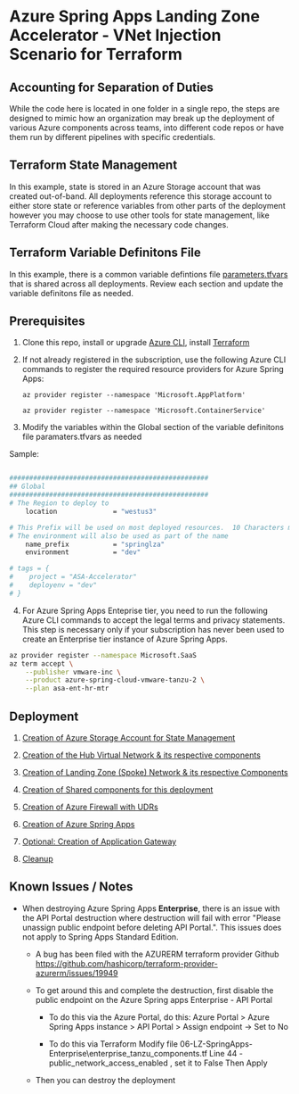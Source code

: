 # Azure Spring Apps Landing Zone Accelerator - VNet Injection Scenario for Terraform

## Accounting for Separation of Duties 
While the code here is located in one folder in a single repo, the steps are designed to mimic how an organization may break up the deployment of various Azure components across teams, into different code repos or have them run by different pipelines with specific credentials. 

## Terraform State Management
In this example, state is stored in an Azure Storage account that was created out-of-band.  All deployments reference this storage account to either store state or reference variables from other parts of the deployment however you may choose to use other tools for state management, like Terraform Cloud after making the necessary code changes.

## Terraform Variable Definitons File
In this example, there is a common variable defintions file [parameters.tfvars](./parameters.tfvars) that is shared across all deployments. Review each section and update the variable definitons file as needed. 

## Prerequisites 
1. Clone this repo, install or upgrade [Azure CLI](https://learn.microsoft.com/cli/azure/install-azure-cli), install [Terraform](https://www.terraform.io/downloads.html)

2. If not already registered in the subscription, use the following Azure CLI commands to register the required resource providers for Azure Spring Apps:

    `az provider register --namespace 'Microsoft.AppPlatform'`

    `az provider register --namespace 'Microsoft.ContainerService'`

3. Modify the variables within the Global section of the variable definitons file paramaters.tfvars as needed

Sample:
```bash

##################################################
## Global
##################################################
# The Region to deploy to
    location              = "westus3"

# This Prefix will be used on most deployed resources.  10 Characters max.
# The environment will also be used as part of the name
    name_prefix           = "springlza"
    environment           = "dev"

# tags = { 
#    project = "ASA-Accelerator"
#    deployenv = "dev"
# }

```
4. For Azure Spring Apps Enteprise tier, you need to run the following Azure CLI commands to accept the legal terms and privacy statements. This step is necessary only if your subscription has never been used to create an Enterprise tier instance of Azure Spring Apps.

```bash
az provider register --namespace Microsoft.SaaS
az term accept \
    --publisher vmware-inc \
    --product azure-spring-cloud-vmware-tanzu-2 \
    --plan asa-ent-hr-mtr
```

## Deployment
1. [Creation of Azure Storage Account for State Management](./01-State-Storage.md)

2. [Creation of the Hub Virtual Network & its respective components](./02-Hub-Network.md)

3. [Creation of Landing Zone (Spoke) Network & its respective Components](./03-LZ-Network.md)

4. [Creation of Shared components for this deployment](./04-LZ-SharedResources.md)
 
5. [Creation of Azure Firewall with UDRs](./05-Hub-AzureFirewall.md)

6. [Creation of Azure Spring Apps](./06-LZ-SpringApps.md)

7. [Optional: Creation of Application Gateway](./07-LZ-AppGateway.md)

8. [Cleanup](./08-cleanup.md)

## Known Issues / Notes
  - When destroying Azure Spring Apps **Enterprise**, there is an issue with the API Portal destruction where destruction will fail with error "Please unassign public endpoint before deleting API Portal.".  This issues does not apply to Spring Apps Standard Edition.
    - A bug has been filed with the AZURERM terraform provider Github
    https://github.com/hashicorp/terraform-provider-azurerm/issues/19949

    - To get around this and complete the destruction, first disable the public endpoint on the Azure Spring apps Enterprise - API Portal
        - To do this via the Azure Portal, do this:
    Azure Portal > Azure Spring Apps instance > API Portal > Assign endpoint -> Set to No

        - To do this via Terraform
    Modify file 06-LZ-SpringApps-Enterprise\enterprise_tanzu_components.tf
    Line 44 - public_network_access_enabled , set it to False
    Then Apply

    - Then you can destroy the deployment

